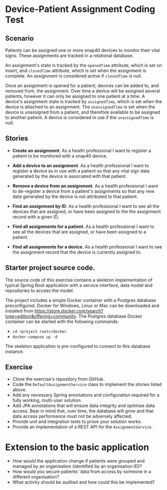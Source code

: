 # Device-Patient Assignment Coding Test

## Scenario
Patients can be assigned one or more snap40 devices to monitor their vital signs. These assignments are tracked in a 
relational database.

An assignment's state is tracked by the `openedTime` attribute, which is set on insert, and `closedTime`  attribute, which is set when the assignment is complete. An assignment is considered active if `closedTime` is null.

Once an assignment is opened for a patient, devices can be added to, and removed from, the assignment.
Over time a device will be assigned several patients, however it can only be assigned to one patient at a time. A device's
assignment state is tracked by `assignedTime`, which is set when the device is attached to an assignment. The `unassignedTime`
is set when the device is unassigned from a patient, and therefore available to be assigned to another patient. A device is 
considered in use if the `unassignedTime` is null.

## Stories
* **Create an assignment**.
As a health professional I want to register a patient to be monitored with a snap40 device.

* **Add a device to an assignment**.
As a health professional I want to register a device as in use with a patient so that any vital sign data generated by the device is associated with that patient.

* **Remove a device from an assignment**.
As a health professional I want to de-register a device from a patient's assignments so that any new data generated by the device is not attributed to that patient.

* **Find an assignment by ID**.
As a health professional I want to see all the devices that are assigned, or have been assigned to the the assignment record with a given ID.

* **Find all assignments for a patient**.
As a health professional I want to see all the devices that are assigned, or have been assigned to a patient.

* **Find all assignments for a device**.
As a health professional I want to see the assignment record that the device is currently assigned to.

## Starter project source code.
The source code of this exercise contains a skeleton implementation of typical Spring Boot application with a service
interface, data model and repositories to access the model.

The project includes a simple Docker container with a Postgres database preconfigured. Docker for Windows, Linux or Mac can 
be downloaded and installed from https://store.docker.com/search?type=edition&offering=community. The Postgres database
Docker container can be started with the following commands:

* `cd <project root>/docker`
* `docker-compose up -d`

The skeleton application is pre-configured to connect to this database instance.

## Exercise
* Clone the exercise's repository from GitHub.
* Code the `DefaultAssignmentService` class to implement the stories listed above.
* Add any necessary Spring annotations and configuration required for a fully working, multi-user solution.
* Add JPA annotations that will ensure data integrity and optimise data access. Bear in mind that, over time, the database will grow and that data access performance must not be adversely affected.
* Provide unit and integration tests to prove your solution works.
* Provide an implementation of a REST API for the `AssignmentService`.

# Extension to the basic application
* How would the application change if patients were grouped and managed by an organisation (identified by an organisation ID)?
* How would you secure patients' data from access by someone in a different organisation?
* What activity should be audited and how could this be implemented?

